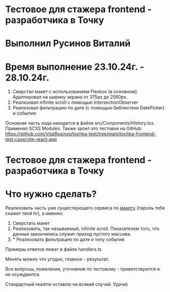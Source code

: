 # Тестовое для стажера frontend - разработчика в Точку
# Выполнил Русинов Виталий
# Время выполнение 23.10.24г. - 28.10.24г.

1) Сверстал макет с использованием Flexbox (в основном).
Адаптировал на ширину экрана от 375px до 2560px.
2) Реализовал infinite scroll с помощью IntersectionObserver
3) Реализовал фильтрацию по дате (с помощью библиотеки DatePicker) и событию

Основная часть кода находится в файле src/Components/History.tsx.
Применял SCSS Modules.
Также залил это тестовое на GitHub: https://github.com/VitalRusinov/tochka-test/tree/main/tochka-frontend-test-case/vite-react-app



# Тестовое для стажера frontend - разработчика в Точку

# Что нужно сделать?

Реализовать часть уже существующего сервиса по [макету](https://www.figma.com/design/GfMMiw4DMrIp1D9D9hEQ3e/Tochka_Frontend-Test-Case-(Copy)?node-id=1-4459&t=MK31EMuEPdRRFOwI-1) (пароль тебе скажет твой hr), а именно:

1) Сверстать макет
2) Реализовать, так называемый, infinite scroll. Показателем того, что данные закончились служит приход пустого массива.
3) \* Реализовать фильтрацию по дате и типу события

Примеры ответов лежат в файле handlers.ts

Менять можно что угодно, главное - результат.

Все вопросы, пожелания, уточнения по тестовому - приветствуются и не осуждаются.

Стандартный readme оставлю на всякий случай. Удачи)

